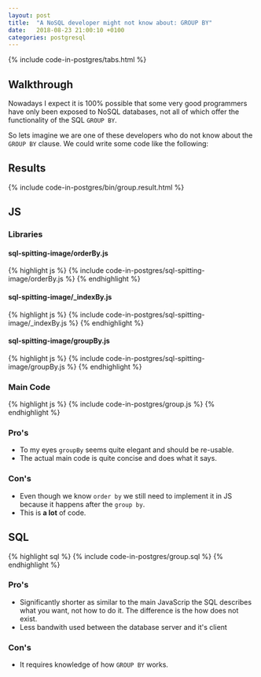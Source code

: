 ```yaml
---
layout: post
title:  "A NoSQL developer might not know about: GROUP BY"
date:   2018-08-23 21:00:10 +0100
categories: postgresql
---
```


{% include code-in-postgres/tabs.html %}

## Walkthrough

Nowadays I expect it is 100% possible that some very good programmers have only been exposed to NoSQL databases, not all of which offer the functionality of the SQL `GROUP BY`.

So lets imagine we are one of these developers who do not know about the `GROUP BY` clause. We could write some code like the following:

## Results

{% include code-in-postgres/bin/group.result.html %}

## JS

### Libraries

#### sql-spitting-image/orderBy.js

{% highlight js %}
{% include code-in-postgres/sql-spitting-image/orderBy.js %}
{% endhighlight %}

#### sql-spitting-image/_indexBy.js

{% highlight js %}
{% include code-in-postgres/sql-spitting-image/_indexBy.js %}
{% endhighlight %}

#### sql-spitting-image/groupBy.js

{% highlight js %}
{% include code-in-postgres/sql-spitting-image/groupBy.js %}
{% endhighlight %}

### Main Code

{% highlight js %}
{% include code-in-postgres/group.js %}
{% endhighlight %}

### Pro's

 * To my eyes `groupBy` seems quite elegant and should be re-usable.
 * The actual main code is quite concise and does what it says.
 
### Con's

 * Even though we know `order by` we still need to implement it in JS because it happens after the `group by`.
 * This is __a lot__ of code.

## SQL

{% highlight sql %}
{% include code-in-postgres/group.sql %}
{% endhighlight %}

### Pro's

 * Significantly shorter as similar to the main JavaScrip the SQL describes what you want, not how to do it. The difference is the how does not exist.
 * Less bandwith used between the database server and it's client

### Con's

 * It requires knowledge of how `GROUP BY` works.

<script>
(function() {
    {% include jekyll-create-sections-from-headers.js %}
    {% include code-in-postgres/create-sections-to-support.js %}
}())
</script>
<style>
    {% include code-in-postgres/compare.css %}
</style>
